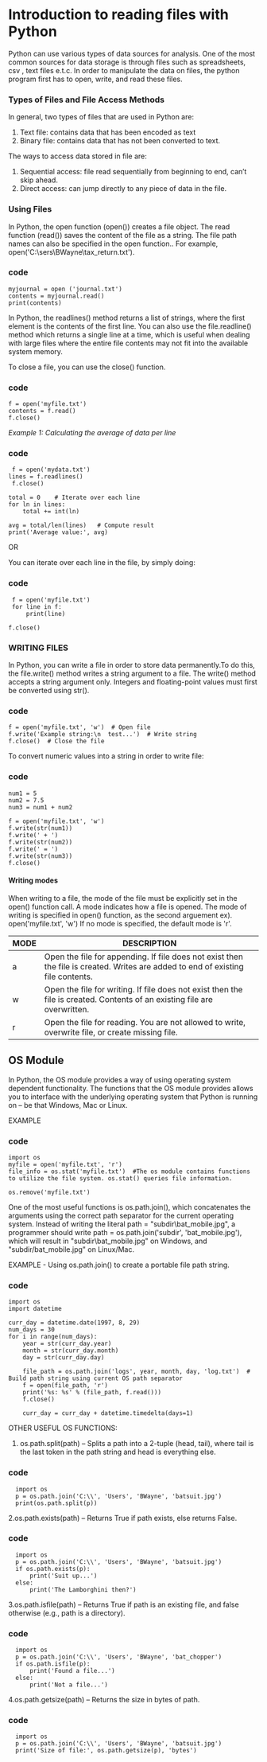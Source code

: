 
# Introduction to reading files with Python

Python can use various types of data sources for analysis. One of the most common sources for data storage is through files such as 
spreadsheets, csv , text files e.t.c. In order to manipulate the data on files, the python program first has to open, write, and read
these files.

### Types of Files and File Access Methods

In general, two types of files that are used in Python are:
1. Text file:  contains data that has been encoded as text
2. Binary  file:  contains data that has not been converted to text.

The ways to access data stored in file are:
1. Sequential  access: file  read sequentially  from beginning to end, can’t skip ahead.
2. Direct access: can jump directly  to any piece of data in the file.

### Using Files
In Python, the open function (open()) creates a file object. The read function (read()) saves the content of the file as a string.
The file path names can also be specified in the open function.. For example, open('C:\\sers\\BWayne\\tax_return.txt'). 
### code 
    myjournal = open ('journal.txt')
    contents = myjournal.read()
    print(contents)
    
In Python, the readlines() method returns a list of strings, where the first element is the contents of the first line. You can also use the file.readline() method which returns a single line at a time, which is useful when dealing with large files where the entire file contents may not fit into the available system memory. 

 To close a file, you can use the close() function.
### code
    f = open('myfile.txt') 
    contents = f.read()  
    f.close() 

 *Example 1: Calculating the average of data per line*
### code
     f = open('mydata.txt')
    lines = f.readlines()
     f.close()

    total = 0    # Iterate over each line
    for ln in lines:
        total += int(ln)

    avg = total/len(lines)   # Compute result
    print('Average value:', avg)
    
 OR 
 
 You can iterate over each line in the file, by simply doing:
 ### code
     f = open('myfile.txt')
     for line in f:
         print(line)

    f.close()
    
### WRITING FILES
In Python, you can write a file in order to store data permanently.To do this, the file.write() method writes a string argument to a file. The write() method accepts a string argument only. Integers and floating-point values must first be converted using str(). 

### code
    f = open('myfile.txt', 'w')  # Open file
    f.write('Example string:\n  test...')  # Write string
    f.close()  # Close the file

To convert numeric values into a string in order to write file:
### code
    num1 = 5
    num2 = 7.5
    num3 = num1 + num2

    f = open('myfile.txt', 'w')
    f.write(str(num1))
    f.write(' + ')
    f.write(str(num2))
    f.write(' = ')
    f.write(str(num3))
    f.close()
#### Writing modes
When writing to a file, the mode of the file must be explicitly set in the open() function call. A mode indicates how a file is opened.
The mode of writing is specified in open() function, as the second arguement ex). open('myfile.txt', 'w')
If no mode is specified, the default mode is 'r'.

| MODE   | DESCRIPTION |
| ------------- | ------------- |
| a  |Open the file for appending. If file does not exist then the file is created. Writes are added to end of existing file contents. |
| w  |Open the file for writing. If file does not exist then the file is created. Contents of an existing file are overwritten.|
| r  | Open the file for reading. You are not allowed to write, overwrite file, or create missing file.|

## OS Module
In Python, the OS module provides a way of using operating system dependent functionality. The functions that the OS module provides allows you to interface with the underlying operating system that Python is running on – be that Windows, Mac or Linux. 

EXAMPLE
### code
    import os
    myfile = open('myfile.txt', 'r')
    file_info = os.stat('myfile.txt')  #The os module contains functions to utilize the file system. os.stat() queries file information.

    os.remove('myfile.txt')

One of the most useful functions is os.path.join(), which concatenates the arguments using the correct path separator for the current operating system. Instead of writing the literal path = "subdir\\bat_mobile.jpg", a programmer should write path = os.path.join('subdir', 'bat_mobile.jpg'), which will result in "subdir\\bat_mobile.jpg" on Windows, and "subdir/bat_mobile.jpg" on Linux/Mac. 

EXAMPLE - Using os.path.join() to create a portable file path string.
### code
    import os
    import datetime

    curr_day = datetime.date(1997, 8, 29)
    num_days = 30
    for i in range(num_days):
        year = str(curr_day.year)
        month = str(curr_day.month)
        day = str(curr_day.day)

        file_path = os.path.join('logs', year, month, day, 'log.txt')  # Build path string using current OS path separator
        f = open(file_path, 'r')
        print('%s: %s' % (file_path, f.read()))
        f.close()

        curr_day = curr_day + datetime.timedelta(days=1)
        
  OTHER USEFUL OS FUNCTIONS: 
  1. os.path.split(path) – Splits a path into a 2-tuple (head, tail), where tail is the last token in the path string and head is everything else. 
  ### code
      import os
      p = os.path.join('C:\\', 'Users', 'BWayne', 'batsuit.jpg')
      print(os.path.split(p))
  2.os.path.exists(path) – Returns True if path exists, else returns False.
  ### code
      import os
      p = os.path.join('C:\\', 'Users', 'BWayne', 'batsuit.jpg')
      if os.path.exists(p):
          print('Suit up...')
      else:
          print('The Lamborghini then?')
  3.os.path.isfile(path) – Returns True if path is an existing file, and false otherwise (e.g., path is a directory). 
  ### code
      import os
      p = os.path.join('C:\\', 'Users', 'BWayne', 'bat_chopper')
      if os.path.isfile(p):
          print('Found a file...')
      else:
          print('Not a file...')
  4.os.path.getsize(path) – Returns the size in bytes of path.
  ### code
      import os
      p = os.path.join('C:\\', 'Users', 'BWayne', 'batsuit.jpg')
      print('Size of file:', os.path.getsize(p), 'bytes')
